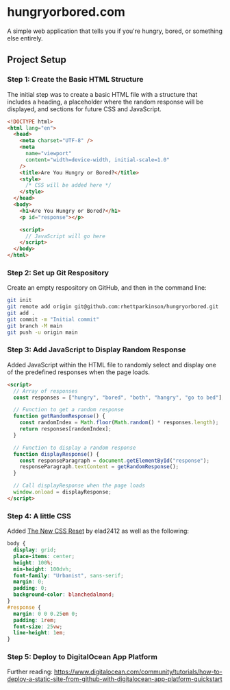 # hungryorbored.com

A simple web application that tells you if you're hungry, bored, or something else entirely.

## Project Setup

### Step 1: Create the Basic HTML Structure

The initial step was to create a basic HTML file with a structure that includes a heading, a placeholder where the random response will be displayed, and sections for future CSS and JavaScript.

```html
<!DOCTYPE html>
<html lang="en">
  <head>
    <meta charset="UTF-8" />
    <meta
      name="viewport"
      content="width=device-width, initial-scale=1.0"
    />
    <title>Are You Hungry or Bored?</title>
    <style>
      /* CSS will be added here */
    </style>
  </head>
  <body>
    <h1>Are You Hungry or Bored?</h1>
    <p id="response"></p>

    <script>
      // JavaScript will go here
    </script>
  </body>
</html>
```

### Step 2: Set up Git Respository

Create an empty respository on GitHub, and then in the command line:

```sh
git init
git remote add origin git@github.com:rhettparkinson/hungryorbored.git
git add .
git commit -m "Initial commit"
git branch -M main
git push -u origin main
```

### Step 3: Add JavaScript to Display Random Response

Added JavaScript within the HTML file to randomly select and display one of the predefined responses when the page loads.

```html
<script>
  // Array of responses
  const responses = ["hungry", "bored", "both", "hangry", "go to bed"];

  // Function to get a random response
  function getRandomResponse() {
    const randomIndex = Math.floor(Math.random() * responses.length);
    return responses[randomIndex];
  }

  // Function to display a random response
  function displayResponse() {
    const responseParagraph = document.getElementById("response");
    responseParagraph.textContent = getRandomResponse();
  }

  // Call displayResponse when the page loads
  window.onload = displayResponse;
</script>
```

### Step 4: A little CSS

Added [The New CSS Reset](https://github.com/elad2412/the-new-css-reset) by elad2412 as well as the following:

```css
body {
  display: grid;
  place-items: center;
  height: 100%;
  min-height: 100dvh;
  font-family: "Urbanist", sans-serif;
  margin: 0;
  padding: 0;
  background-color: blanchedalmond;
}
#response {
  margin: 0 0 0.25em 0;
  padding: 1rem;
  font-size: 25vw;
  line-height: 1em;
}
```

### Step 5: Deploy to DigitalOcean App Platform

Further reading: https://www.digitalocean.com/community/tutorials/how-to-deploy-a-static-site-from-github-with-digitalocean-app-platform-quickstart
